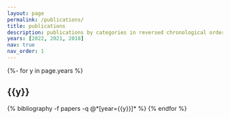 ```yaml
---
layout: page
permalink: /publications/
title: publications
description: publications by categories in reversed chronological order. generated by jekyll-scholar.
years: [2022, 2021, 2018]
nav: true
nav_order: 1
---
```

<!-- _pages/publications.md -->
<div class="publications">

{%- for y in page.years %}
  <h2 class="year">{{y}}</h2>
  {% bibliography -f papers -q @*[year={{y}}]* %}
{% endfor %}


</div>
